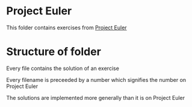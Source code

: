 # Project Euler

This folder contains exercises from [Project Euler](https://projecteuler.net)

# Structure of folder

Every file contains the solution of an exercise

Every filename is preceeded by a number which signifies the number on Project Euler

The solutions are implemented more generally than it is on Project Euler
